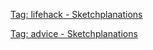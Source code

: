 ---
---

[Tag: lifehack - Sketchplanations](https://sketchplanations.com/tags/lifehack)

[Tag: advice - Sketchplanations](https://sketchplanations.com/tags/advice)
